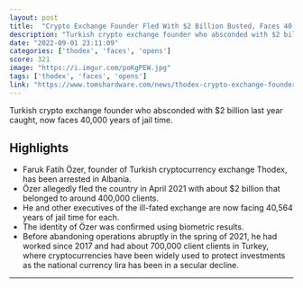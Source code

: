 ```yaml
---
layout: post
title:  "Crypto Exchange Founder Fled With $2 Billion Busted, Faces 40,000 Years in Jail"
description: "Turkish crypto exchange founder who absconded with $2 billion last year caught, now faces 40,000 years of jail time."
date: "2022-09-01 23:11:09"
categories: ['thodex', 'faces', 'opens']
score: 321
image: "https://i.imgur.com/poKgPEW.jpg"
tags: ['thodex', 'faces', 'opens']
link: "https://www.tomshardware.com/news/thodex-crypto-exchange-founder-busted-faces-40000-years-in-jail"
---
```


Turkish crypto exchange founder who absconded with $2 billion last year caught, now faces 40,000 years of jail time.

## Highlights

- Faruk Fatih Özer, founder of Turkish cryptocurrency exchange Thodex, has been arrested in Albania.
- Özer allegedly fled the country in April 2021 with about $2 billion that belonged to around 400,000 clients.
- He and other executives of the ill-fated exchange are now facing 40,564 years of jail time for each.
- The identity of Özer was confirmed using biometric results.
- Before abandoning operations abruptly in the spring of 2021, he had worked since 2017 and had about 700,000 client clients in Turkey, where cryptocurrencies have been widely used to protect investments as the national currency lira has been in a secular decline.

---

